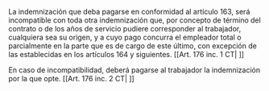 La indemnización que deba pagarse en conformidad al artículo 163, será incompatible con toda otra indemnización que, por concepto de término del contrato o de los años de servicio pudiere corresponder al trabajador, cualquiera sea su origen, y a cuyo pago concurra el empleador total o parcialmente en la parte que es de cargo de este último, con excepción de las establecidas en los artículos 164 y siguientes. [[Art. 176 inc. 1 CT| ]]

En caso de incompatibilidad, deberá pagarse al trabajador la indemnización por la que opte. [[Art. 176 inc. 2 CT| ]]
